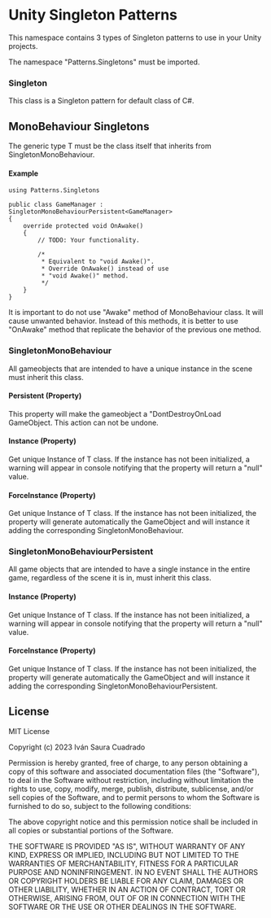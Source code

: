 
# Unity Singleton Patterns

This namespace contains 3 types of Singleton patterns to use in your Unity projects. 

The namespace "Patterns.Singletons" must be imported.

### Singleton
This class is a Singleton pattern for default class of C#.

## MonoBehaviour Singletons
The generic type T must be the class itself that inherits from SingletonMonoBehaviour.

#### Example 
```
using Patterns.Singletons

public class GameManager : SingletonMonoBehaviourPersistent<GameManager>
{ 
    override protected void OnAwake()
    {
        // TODO: Your functionality.

        /*
         * Equivalent to "void Awake()".
         * Override OnAwake() instead of use 
         * "void Awake()" method.
         */
    }
}
```

It is important to do not use "Awake" method of MonoBehaviour class. It will cause unwanted behavior. Instead of this methods, it is better to use "OnAwake" method that replicate the behavior of the previous one method.

### SingletonMonoBehaviour
All gameobjects that are intended to have a unique instance in the scene must inherit this class.

#### Persistent (Property)
This property will make the gameobject a "DontDestroyOnLoad GameObject.
This action can not be undone.

#### Instance (Property)
Get unique Instance of T class. If the instance has not been initialized, a warning will appear in console notifying that the property will return a "null" value. 

#### ForceInstance (Property)
Get unique Instance of T class. If the instance has not been initialized, the property will generate automatically the GameObject and will instance it adding the corresponding SingletonMonoBehaviour. 

### SingletonMonoBehaviourPersistent
All game objects that are intended to have a single instance in the entire game, regardless of the scene it is in, must inherit this class.

#### Instance (Property)
Get unique Instance of T class. If the instance has not been initialized, a warning will appear in console notifying that the property will return a "null" value. 

#### ForceInstance (Property)
Get unique Instance of T class. If the instance has not been initialized, the property will generate automatically the GameObject and will instance it adding the corresponding SingletonMonoBehaviourPersistent. 
## License

MIT License

Copyright (c) 2023 Iván Saura Cuadrado

Permission is hereby granted, free of charge, to any person obtaining a copy
of this software and associated documentation files (the "Software"), to deal
in the Software without restriction, including without limitation the rights
to use, copy, modify, merge, publish, distribute, sublicense, and/or sell
copies of the Software, and to permit persons to whom the Software is
furnished to do so, subject to the following conditions:

The above copyright notice and this permission notice shall be included in all
copies or substantial portions of the Software.

THE SOFTWARE IS PROVIDED "AS IS", WITHOUT WARRANTY OF ANY KIND, EXPRESS OR
IMPLIED, INCLUDING BUT NOT LIMITED TO THE WARRANTIES OF MERCHANTABILITY,
FITNESS FOR A PARTICULAR PURPOSE AND NONINFRINGEMENT. IN NO EVENT SHALL THE
AUTHORS OR COPYRIGHT HOLDERS BE LIABLE FOR ANY CLAIM, DAMAGES OR OTHER
LIABILITY, WHETHER IN AN ACTION OF CONTRACT, TORT OR OTHERWISE, ARISING FROM,
OUT OF OR IN CONNECTION WITH THE SOFTWARE OR THE USE OR OTHER DEALINGS IN THE
SOFTWARE.

